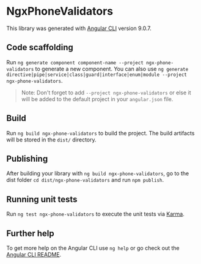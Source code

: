 # NgxPhoneValidators

This library was generated with [Angular CLI](https://github.com/angular/angular-cli) version 9.0.7.

## Code scaffolding

Run `ng generate component component-name --project ngx-phone-validators` to generate a new component. You can also use `ng generate directive|pipe|service|class|guard|interface|enum|module --project ngx-phone-validators`.
> Note: Don't forget to add `--project ngx-phone-validators` or else it will be added to the default project in your `angular.json` file. 

## Build

Run `ng build ngx-phone-validators` to build the project. The build artifacts will be stored in the `dist/` directory.

## Publishing

After building your library with `ng build ngx-phone-validators`, go to the dist folder `cd dist/ngx-phone-validators` and run `npm publish`.

## Running unit tests

Run `ng test ngx-phone-validators` to execute the unit tests via [Karma](https://karma-runner.github.io).

## Further help

To get more help on the Angular CLI use `ng help` or go check out the [Angular CLI README](https://github.com/angular/angular-cli/blob/master/README.md).
